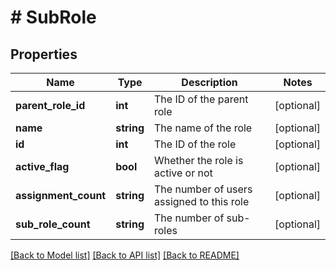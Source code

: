 # # SubRole

## Properties

Name | Type | Description | Notes
------------ | ------------- | ------------- | -------------
**parent_role_id** | **int** | The ID of the parent role | [optional]
**name** | **string** | The name of the role | [optional]
**id** | **int** | The ID of the role | [optional]
**active_flag** | **bool** | Whether the role is active or not | [optional]
**assignment_count** | **string** | The number of users assigned to this role | [optional]
**sub_role_count** | **string** | The number of sub-roles | [optional]

[[Back to Model list]](../../README.md#models) [[Back to API list]](../../README.md#endpoints) [[Back to README]](../../README.md)
